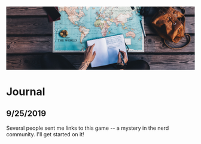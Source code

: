 ![Journal](../../img/journal.jpg)

# Journal

## 9/25/2019

Several people sent me links to this game -- a mystery in the nerd community. I'll get started on it!
